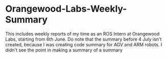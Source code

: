 # Orangewood-Labs-Weekly-Summary
This includes weekly reports of my time as an ROS Intern at Orangewood Labs, starting from 6th June.
 Do note that the summary before 4 July isn't created, because I was creating code summary for AGV and ARM robots. I didn't see the point in making a summary of a summary
 
